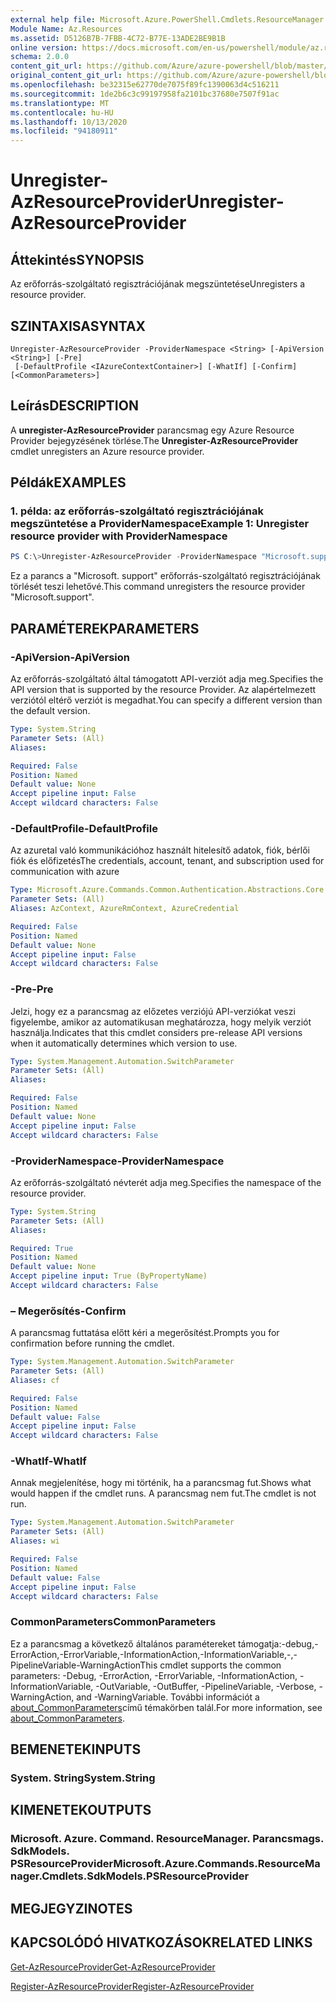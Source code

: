 ```yaml
---
external help file: Microsoft.Azure.PowerShell.Cmdlets.ResourceManager.dll-Help.xml
Module Name: Az.Resources
ms.assetid: D5126B7B-7FBB-4C72-B77E-13ADE2BE9B1B
online version: https://docs.microsoft.com/en-us/powershell/module/az.resources/unregister-azresourceprovider
schema: 2.0.0
content_git_url: https://github.com/Azure/azure-powershell/blob/master/src/Resources/Resources/help/Unregister-AzResourceProvider.md
original_content_git_url: https://github.com/Azure/azure-powershell/blob/master/src/Resources/Resources/help/Unregister-AzResourceProvider.md
ms.openlocfilehash: be32315e62770de7075f89fc1390063d4c516211
ms.sourcegitcommit: 1de2b6c3c99197958fa2101bc37680e7507f91ac
ms.translationtype: MT
ms.contentlocale: hu-HU
ms.lasthandoff: 10/13/2020
ms.locfileid: "94180911"
---
```

# <span data-ttu-id="e8d7d-101">Unregister-AzResourceProvider</span><span class="sxs-lookup"><span data-stu-id="e8d7d-101">Unregister-AzResourceProvider</span></span>

## <span data-ttu-id="e8d7d-102">Áttekintés</span><span class="sxs-lookup"><span data-stu-id="e8d7d-102">SYNOPSIS</span></span>
<span data-ttu-id="e8d7d-103">Az erőforrás-szolgáltató regisztrációjának megszüntetése</span><span class="sxs-lookup"><span data-stu-id="e8d7d-103">Unregisters a resource provider.</span></span>

## <span data-ttu-id="e8d7d-104">SZINTAXISA</span><span class="sxs-lookup"><span data-stu-id="e8d7d-104">SYNTAX</span></span>

```
Unregister-AzResourceProvider -ProviderNamespace <String> [-ApiVersion <String>] [-Pre]
 [-DefaultProfile <IAzureContextContainer>] [-WhatIf] [-Confirm] [<CommonParameters>]
```

## <span data-ttu-id="e8d7d-105">Leírás</span><span class="sxs-lookup"><span data-stu-id="e8d7d-105">DESCRIPTION</span></span>
<span data-ttu-id="e8d7d-106">A **unregister-AzResourceProvider** parancsmag egy Azure Resource Provider bejegyzésének törlése.</span><span class="sxs-lookup"><span data-stu-id="e8d7d-106">The **Unregister-AzResourceProvider** cmdlet unregisters an Azure resource provider.</span></span>

## <span data-ttu-id="e8d7d-107">Példák</span><span class="sxs-lookup"><span data-stu-id="e8d7d-107">EXAMPLES</span></span>

### <span data-ttu-id="e8d7d-108">1. példa: az erőforrás-szolgáltató regisztrációjának megszüntetése a ProviderNamespace</span><span class="sxs-lookup"><span data-stu-id="e8d7d-108">Example 1: Unregister resource provider with ProviderNamespace</span></span>

```powershell
PS C:\>Unregister-AzResourceProvider -ProviderNamespace "Microsoft.support"
```

<span data-ttu-id="e8d7d-109">Ez a parancs a "Microsoft. support" erőforrás-szolgáltató regisztrációjának törlését teszi lehetővé.</span><span class="sxs-lookup"><span data-stu-id="e8d7d-109">This command unregisters the resource provider "Microsoft.support".</span></span>

## <span data-ttu-id="e8d7d-110">PARAMÉTEREK</span><span class="sxs-lookup"><span data-stu-id="e8d7d-110">PARAMETERS</span></span>

### <span data-ttu-id="e8d7d-111">-ApiVersion</span><span class="sxs-lookup"><span data-stu-id="e8d7d-111">-ApiVersion</span></span>
<span data-ttu-id="e8d7d-112">Az erőforrás-szolgáltató által támogatott API-verziót adja meg.</span><span class="sxs-lookup"><span data-stu-id="e8d7d-112">Specifies the API version that is supported by the resource Provider.</span></span>
<span data-ttu-id="e8d7d-113">Az alapértelmezett verziótól eltérő verziót is megadhat.</span><span class="sxs-lookup"><span data-stu-id="e8d7d-113">You can specify a different version than the default version.</span></span>

```yaml
Type: System.String
Parameter Sets: (All)
Aliases:

Required: False
Position: Named
Default value: None
Accept pipeline input: False
Accept wildcard characters: False
```

### <span data-ttu-id="e8d7d-114">-DefaultProfile</span><span class="sxs-lookup"><span data-stu-id="e8d7d-114">-DefaultProfile</span></span>
<span data-ttu-id="e8d7d-115">Az azuretal való kommunikációhoz használt hitelesítő adatok, fiók, bérlői fiók és előfizetés</span><span class="sxs-lookup"><span data-stu-id="e8d7d-115">The credentials, account, tenant, and subscription used for communication with azure</span></span>

```yaml
Type: Microsoft.Azure.Commands.Common.Authentication.Abstractions.Core.IAzureContextContainer
Parameter Sets: (All)
Aliases: AzContext, AzureRmContext, AzureCredential

Required: False
Position: Named
Default value: None
Accept pipeline input: False
Accept wildcard characters: False
```

### <span data-ttu-id="e8d7d-116">-Pre</span><span class="sxs-lookup"><span data-stu-id="e8d7d-116">-Pre</span></span>
<span data-ttu-id="e8d7d-117">Jelzi, hogy ez a parancsmag az előzetes verziójú API-verziókat veszi figyelembe, amikor az automatikusan meghatározza, hogy melyik verziót használja.</span><span class="sxs-lookup"><span data-stu-id="e8d7d-117">Indicates that this cmdlet considers pre-release API versions when it automatically determines which version to use.</span></span>

```yaml
Type: System.Management.Automation.SwitchParameter
Parameter Sets: (All)
Aliases:

Required: False
Position: Named
Default value: None
Accept pipeline input: False
Accept wildcard characters: False
```

### <span data-ttu-id="e8d7d-118">-ProviderNamespace</span><span class="sxs-lookup"><span data-stu-id="e8d7d-118">-ProviderNamespace</span></span>
<span data-ttu-id="e8d7d-119">Az erőforrás-szolgáltató névterét adja meg.</span><span class="sxs-lookup"><span data-stu-id="e8d7d-119">Specifies the namespace of the resource provider.</span></span>

```yaml
Type: System.String
Parameter Sets: (All)
Aliases:

Required: True
Position: Named
Default value: None
Accept pipeline input: True (ByPropertyName)
Accept wildcard characters: False
```

### <span data-ttu-id="e8d7d-120">– Megerősítés</span><span class="sxs-lookup"><span data-stu-id="e8d7d-120">-Confirm</span></span>
<span data-ttu-id="e8d7d-121">A parancsmag futtatása előtt kéri a megerősítést.</span><span class="sxs-lookup"><span data-stu-id="e8d7d-121">Prompts you for confirmation before running the cmdlet.</span></span>

```yaml
Type: System.Management.Automation.SwitchParameter
Parameter Sets: (All)
Aliases: cf

Required: False
Position: Named
Default value: False
Accept pipeline input: False
Accept wildcard characters: False
```

### <span data-ttu-id="e8d7d-122">-WhatIf</span><span class="sxs-lookup"><span data-stu-id="e8d7d-122">-WhatIf</span></span>
<span data-ttu-id="e8d7d-123">Annak megjelenítése, hogy mi történik, ha a parancsmag fut.</span><span class="sxs-lookup"><span data-stu-id="e8d7d-123">Shows what would happen if the cmdlet runs.</span></span>
<span data-ttu-id="e8d7d-124">A parancsmag nem fut.</span><span class="sxs-lookup"><span data-stu-id="e8d7d-124">The cmdlet is not run.</span></span>

```yaml
Type: System.Management.Automation.SwitchParameter
Parameter Sets: (All)
Aliases: wi

Required: False
Position: Named
Default value: False
Accept pipeline input: False
Accept wildcard characters: False
```

### <span data-ttu-id="e8d7d-125">CommonParameters</span><span class="sxs-lookup"><span data-stu-id="e8d7d-125">CommonParameters</span></span>
<span data-ttu-id="e8d7d-126">Ez a parancsmag a következő általános paramétereket támogatja:-debug,-ErrorAction,-ErrorVariable,-InformationAction,-InformationVariable,-,-PipelineVariable-WarningAction</span><span class="sxs-lookup"><span data-stu-id="e8d7d-126">This cmdlet supports the common parameters: -Debug, -ErrorAction, -ErrorVariable, -InformationAction, -InformationVariable, -OutVariable, -OutBuffer, -PipelineVariable, -Verbose, -WarningAction, and -WarningVariable.</span></span> <span data-ttu-id="e8d7d-127">További információt a [about_CommonParameters](http://go.microsoft.com/fwlink/?LinkID=113216)című témakörben talál.</span><span class="sxs-lookup"><span data-stu-id="e8d7d-127">For more information, see [about_CommonParameters](http://go.microsoft.com/fwlink/?LinkID=113216).</span></span>

## <span data-ttu-id="e8d7d-128">BEMENETEK</span><span class="sxs-lookup"><span data-stu-id="e8d7d-128">INPUTS</span></span>

### <span data-ttu-id="e8d7d-129">System. String</span><span class="sxs-lookup"><span data-stu-id="e8d7d-129">System.String</span></span>

## <span data-ttu-id="e8d7d-130">KIMENETEK</span><span class="sxs-lookup"><span data-stu-id="e8d7d-130">OUTPUTS</span></span>

### <span data-ttu-id="e8d7d-131">Microsoft. Azure. Command. ResourceManager. Parancsmags. SdkModels. PSResourceProvider</span><span class="sxs-lookup"><span data-stu-id="e8d7d-131">Microsoft.Azure.Commands.ResourceManager.Cmdlets.SdkModels.PSResourceProvider</span></span>

## <span data-ttu-id="e8d7d-132">MEGJEGYZI</span><span class="sxs-lookup"><span data-stu-id="e8d7d-132">NOTES</span></span>

## <span data-ttu-id="e8d7d-133">KAPCSOLÓDÓ HIVATKOZÁSOK</span><span class="sxs-lookup"><span data-stu-id="e8d7d-133">RELATED LINKS</span></span>

[<span data-ttu-id="e8d7d-134">Get-AzResourceProvider</span><span class="sxs-lookup"><span data-stu-id="e8d7d-134">Get-AzResourceProvider</span></span>](./Get-AzResourceProvider.md)

[<span data-ttu-id="e8d7d-135">Register-AzResourceProvider</span><span class="sxs-lookup"><span data-stu-id="e8d7d-135">Register-AzResourceProvider</span></span>](./Register-AzResourceProvider.md)


